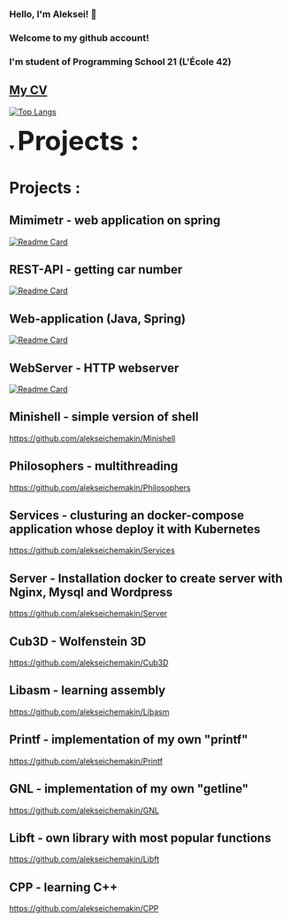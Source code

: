 ### Hello, I'm Aleksei!  👋 
### Welcome to my github account! 
### I'm student of Programming School 21 (L'École 42)

## [My CV](https://github.com/alekseichemakin/CV/blob/main/CV%20Alexey%20Chemakin.pdf)

<!--
**marselaminov/marselaminov** is a ✨ _special_ ✨ repository because its `README.md` (this file) appears on your GitHub profile.

Here are some ideas to get you started:

- 🔭 I’m currently working on ...
- 🌱 I’m currently learning ...
- 👯 I’m looking to collaborate on ...
- 🤔 I’m looking for help with ...
- 💬 Ask me about ...
- 📫 How to reach me: ...
- 😄 Pronouns: ...
- ⚡ Fun fact: ...
-->

<!-- [![jaeskim's 42 stats](https://badge42.herokuapp.com/api/stats/mqueen?privacyEmail=true)](https://github.com/JaeSeoKim/badge42) -->

[![Top Langs](https://github-readme-stats.vercel.app/api/top-langs/?username=alekseichemakin&layout=compact&hide=javascript,html,CSS,Swift,Makefile,SCSS,Roff,Dockerfile,Shell,PHP)](https://github.com/anuraghazra/github-readme-stats)

<!-- [![Readme Card](https://github-readme-stats.vercel.app/api/pin/?username=alekseichemakin&repo=github-readme-stats)](https://github.com/anuraghazra/github-readme-stats) -->
 
____<details open><summary><font size = 100> Projects : </font></summary>____

  # Projects :
 
 ## Mimimetr - web application on spring
 [![Readme Card](https://github-readme-stats.vercel.app/api/pin/?username=alekseichemakin&repo=mimimetr)](https://github.com/alekseichemakin/mimimetr)
 
 ## REST-API - getting car number
[![Readme Card](https://github-readme-stats.vercel.app/api/pin/?username=alekseichemakin&repo=number_generator)](https://github.com/alekseichemakin/number_generator)

 ## Web-application (Java, Spring)
 [![Readme Card](https://github-readme-stats.vercel.app/api/pin/?username=alekseichemakin&repo=sweater)]( https://github.com/alekseichemakin/sweater)
 
  ## WebServer - HTTP webserver
 [![Readme Card](https://github-readme-stats.vercel.app/api/pin/?username=alekseichemakin&repo=WebServer)]( https://github.com/alekseichemakin/WebServer
)
<!--   [![jaeskim's 42Project Score](https://badge42.herokuapp.com/api/project/mqueen/minishell)](https://github.com/alekseichemakin/WebServer) -->
  
  ## Minishell - simple version of shell
 https://github.com/alekseichemakin/Minishell
<!--   [![jaeskim's 42Project Score](https://badge42.herokuapp.com/api/project/mqueen/minishell)](https://github.com/alekseichemakin/Minishell) -->
  
  ## Philosophers - multithreading
 https://github.com/alekseichemakin/Philosophers
<!--   [![jaeskim's 42Project Score](https://badge42.herokuapp.com/api/project/mqueen/Philosophers)](https://github.com/alekseichemakin/Philosophers) -->
  
  ## Services - clusturing an docker-compose application whose deploy it with Kubernetes
 https://github.com/alekseichemakin/Services
<!--   [![jaeskim's 42Project Score](https://badge42.herokuapp.com/api/project/mqueen/ft_services)](https://github.com/alekseichemakin/Services) -->
  
  ## Server - Installation docker to create server with Nginx, Mysql and Wordpress
 https://github.com/alekseichemakin/Server
<!--   [![jaeskim's 42Project Score](https://badge42.herokuapp.com/api/project/mqueen/ft_server)](https://github.com/alekseichemakin/Server) -->
  
  ## Cub3D - Wolfenstein 3D
 https://github.com/alekseichemakin/Cub3D
<!--   [![jaeskim's 42Project Score](https://badge42.herokuapp.com/api/project/mqueen/cub3d)](https://github.com/alekseichemakin/Cub3D) -->
  
  ## Libasm - learning assembly
 https://github.com/alekseichemakin/Libasm
<!--   [![jaeskim's 42Project Score](https://badge42.herokuapp.com/api/project/mqueen/libasm)](https://github.com/alekseichemakin/Libasm) -->
  
  ## Printf - implementation of my own "printf"
 https://github.com/alekseichemakin/Printf
<!--   [![jaeskim's 42Project Score](https://badge42.herokuapp.com/api/project/mqueen/ft_printf)](https://github.com/alekseichemakin/Printf) -->
  
  ## GNL - implementation of my own "getline"
 https://github.com/alekseichemakin/GNL
<!--   [![jaeskim's 42Project Score](https://badge42.herokuapp.com/api/project/mqueen/get_next_line)](https://github.com/alekseichemakin/GNL) -->
  
  ## Libft - own library with most popular functions
 https://github.com/alekseichemakin/Libft
<!--   [![jaeskim's 42Project Score](https://badge42.herokuapp.com/api/project/mqueen/Libft)](https://github.com/alekseichemakin/Libft) -->
  
  ## CPP - learning C++
  https://github.com/alekseichemakin/CPP

</details>
  
